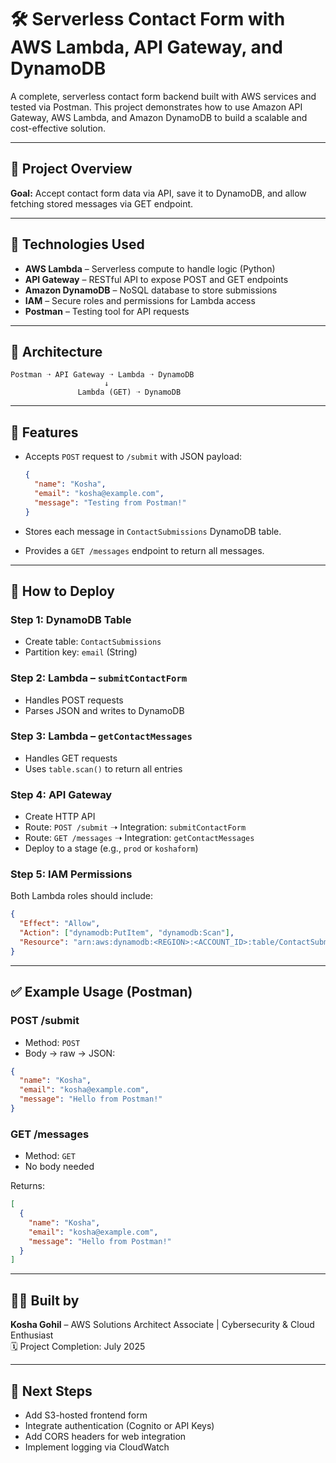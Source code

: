 # 🛠️ Serverless Contact Form with AWS Lambda, API Gateway, and DynamoDB

A complete, serverless contact form backend built with AWS services and tested via Postman. This project demonstrates how to use Amazon API Gateway, AWS Lambda, and Amazon DynamoDB to build a scalable and cost-effective solution.

---

## 📌 Project Overview

**Goal:** Accept contact form data via API, save it to DynamoDB, and allow fetching stored messages via GET endpoint.

---

## 🔧 Technologies Used

- **AWS Lambda** – Serverless compute to handle logic (Python)
- **API Gateway** – RESTful API to expose POST and GET endpoints
- **Amazon DynamoDB** – NoSQL database to store submissions
- **IAM** – Secure roles and permissions for Lambda access
- **Postman** – Testing tool for API requests

---

## 📂 Architecture

```
Postman ➝ API Gateway ➝ Lambda ➝ DynamoDB
                     ↓
               Lambda (GET) ➝ DynamoDB
```

---

## 🔨 Features

- Accepts `POST` request to `/submit` with JSON payload:
  ```json
  {
    "name": "Kosha",
    "email": "kosha@example.com",
    "message": "Testing from Postman!"
  }
  ```

- Stores each message in `ContactSubmissions` DynamoDB table.
- Provides a `GET /messages` endpoint to return all messages.

---

## 🚀 How to Deploy

### Step 1: DynamoDB Table

- Create table: `ContactSubmissions`
- Partition key: `email` (String)

### Step 2: Lambda – `submitContactForm`

- Handles POST requests
- Parses JSON and writes to DynamoDB

### Step 3: Lambda – `getContactMessages`

- Handles GET requests
- Uses `table.scan()` to return all entries

### Step 4: API Gateway

- Create HTTP API
- Route: `POST /submit` ➝ Integration: `submitContactForm`
- Route: `GET /messages` ➝ Integration: `getContactMessages`
- Deploy to a stage (e.g., `prod` or `koshaform`)

### Step 5: IAM Permissions

Both Lambda roles should include:

```json
{
  "Effect": "Allow",
  "Action": ["dynamodb:PutItem", "dynamodb:Scan"],
  "Resource": "arn:aws:dynamodb:<REGION>:<ACCOUNT_ID>:table/ContactSubmissions"
}
```

---

## ✅ Example Usage (Postman)

### POST /submit

- Method: `POST`
- Body → raw → JSON:

```json
{
  "name": "Kosha",
  "email": "kosha@example.com",
  "message": "Hello from Postman!"
}
```

### GET /messages

- Method: `GET`
- No body needed

Returns:

```json
[
  {
    "name": "Kosha",
    "email": "kosha@example.com",
    "message": "Hello from Postman!"
  }
]
```

---

## 👩‍💻 Built by

**Kosha Gohil** – AWS Solutions Architect Associate | Cybersecurity & Cloud Enthusiast  
🗓️ Project Completion: July 2025

---

## 📌 Next Steps

- Add S3-hosted frontend form
- Integrate authentication (Cognito or API Keys)
- Add CORS headers for web integration
- Implement logging via CloudWatch
